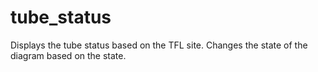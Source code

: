 # tube_status
Displays the tube status based on the TFL site.  Changes the state of the diagram based on the state. 


